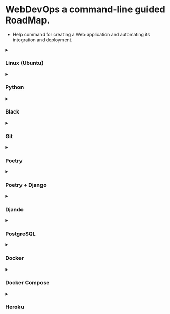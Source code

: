 # WebDevOps a command-line guided RoadMap.
* Help command for creating a Web application and automating its integration and deployment.


<details>
  <summary>
    <h3>Linux (Ubuntu)</h3>
  </summary> 
  
  #### Kill process in specif PORT:  
  ```
  sudo kill -9 $(sudo lsof -t -i:8000)
  ```  
</details>


<details>
  <summary>
    <h3>Python</h3>
  </summary>
  
</details>


<details>
  <summary>
    <h3>Black</h3>
  </summary>
  
</details>


<details>
  <summary>
    <h3>Git</h3>
  </summary>
  
  #### Status
  ```
  git status
  ```
  #### Init
  ```
  git init
  ```
  #### Checkout for a new branch
  ```
  git checkout -b "<branchName>"
  ```
  #### Others Command
  ```
  git add <fileName>` or `git add .
  ```  
  ```
  git commit -m "<Commit Menssage>"
  ```
  ```
  git remote add origin <SSHpatchGit>
  ```  
  ```
  git pull origin main --allow-unrelated-histries
  ```  
  ```
  git push
  ```  
  ```
  git log
  ```  
  ```
  git remote -v
  ```
</details>


<details>
  <summary>
    <h3>Poetry</h3>
  </summary>
  
  #### New Project (will create a python project)
  ```
  poetry new <projectName>
  ```
  #### New Init (will create a pyproject.toml)
  ```
  poetry init
  ```
  #### Start a virtuenv
  ```
  source $(poetry env info --path)/bin/activate
  ```
  #### Build
  ```
  poetry build
  ```
  #### Publish
  ```
  poetry publish
  ```
  #### Export Requirements
  ```
  poetry export -o <fileName>.txt
  ```
  #### Install Package
  ```
  poetry add <namePackage>
  ```
</details>


<details>
  <summary>
    <h3> Poetry + Django</h3>
  </summary>
  

  ```
  poetry run`+`<django command>
  ```
  #### Start a Django Project
  ```
  poetry run` `django-admin startproject <projectName>
  ```
  #### Start a Django App
  ```
  poetry run` `py manage.py startapp <appName>
  ```
</details>


<details>
  <summary>
    <h3>Djando</h3>
  </summary>
  

#### Create Project
```
django-admin startproject <projectName>
```
#### (create project, without create a new dir) 
```
django-admin startproject <projectName> .
``` 

#### Create App
```
python manage.py startapp <appName>
```

#### Install App
* open Settings.py and add you `<appName>` to list `INSTALLED_APPS`

#### Migrate / Makemigrations
```
python manage.py migrate
```
```
python manage.py makemigrations
```

#### Run Server
```
python manage.py runserver
```

#### Create Super User (Admin)
```
python manage.py createsuperuser
```

#### Shell
```
python manage.py shell
```
</details>


<details>
  <summary>
    <h3>PostgreSQL</h3>
  </summary>
  
 
</details>


<details>
  <summary>
    <h3>Docker</h3>
  </summary>

  #### Build
  ```
  docker build
  ```
  ```
  docker build --tag <imageName> .
  ```
  ```
  docker build -t <imageName>:<versionTag> .
  ```
  #### Run
  ```
  docker run --name <imageName> -d -p <localPort>:<dockerPort> <imageName>:<versionTag>
  ```
  #### Publish
  ```
  docker push
  ```
  #### Info.
  ```
  docker images
  ```
  ```
  docker ps` and `docker ps -a
  ```
  #### Delete images and containers
  ```
  docker system prune
  ```
  #### Network
  ```
  docker network ls
  ```
</details>


<details>
  <summary>
    <h3>Docker Compose</h3>
  </summary>

  #### Build
  ```
  docker-compose up --build
  ```
  </details>


  <details>
    <summary>
      <h3>Heroku</h3>
    </summary>


  #### Login
  ```
  heroku login
  ```
  #### Create new App
  ```
  heroku create -a <example-app>
  ```
    * Use the ```git remote -v``` command to confirm that a remote named heroku has been set for your app:
  #### Existing App
  ```
  heroku git:remote -a example-app
  ```
  #### Deploy Your Code
  ```
  git push heroku main
  ```
  #### Deploy From a Branch Besides main
  ```
  git push heroku testbranch:main
  ```
  #### Secrets Key / Authentication 
  * HEROKU_API_KEY ```heroku auth:token```
  #### Logs
  ```
  heroku logs
  ```
  ```
  heroku logs -t
  ```
  #### Stop Dynos process/session
  ```
  heroku ps:stop run.4859
  ```
</details>
